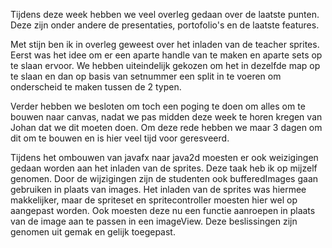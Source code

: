 Tijdens deze week hebben we veel overleg gedaan over de laatste punten. Deze zijn onder andere de presentaties, portofolio's en de laatste features.

Met stijn ben ik in overleg geweest over het inladen van de teacher sprites. Eerst was het idee om er een aparte handle van te maken en aparte sets op te slaan ervoor. We hebben uiteindelijk gekozen om het in dezelfde map op te slaan en dan op basis van setnummer een split in te voeren om onderscheid te maken tussen de 2 typen.

Verder hebben we besloten om toch een poging te doen om alles om te bouwen naar canvas, nadat we pas midden deze week te horen kregen van Johan dat we dit moeten doen. Om deze rede hebben we maar 3 dagen om dit om te bouwen en is hier veel tijd voor geresveerd.

Tijdens het ombouwen van javafx naar java2d moesten er ook weizigingen gedaan worden aan het inladen van de sprites. Deze taak heb ik op mijzelf genomen. Door de wijzigingen zijn de studenten ook bufferedImages gaan gebruiken in plaats van images. Het inladen van de sprites was hiermee makkelijker, maar de spriteset en spritecontroller moesten hier wel op aangepast worden. Ook moesten deze nu een functie aanroepen in plaats van de image aan te passen in een imageView. Deze beslissingen zijn genomen uit gemak en gelijk toegepast.